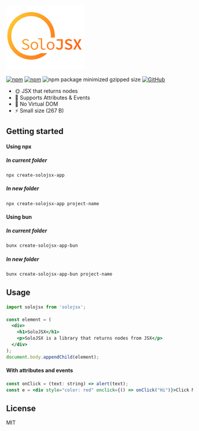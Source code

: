 ![alt text](https://github.com/SoloJSX/SoloJSX/blob/main/.github/solojsx_logo.png?raw=true)

[![npm](https://img.shields.io/npm/v/solojsx)](https://www.npmjs.com/package/solojsx)
[![npm](https://img.shields.io/npm/dm/solojsx)](https://www.npmjs.com/package/solojsx)
![npm package minimized gzipped size](https://img.shields.io/bundlejs/size/solojsx)
[![GitHub](https://img.shields.io/github/license/SoloJSX/solojsx)](https://github.com/git/git-scm.com/blob/main/MIT-LICENSE.txt)


- :sun_with_face: JSX that returns nodes
- :gem: Supports Attributes & Events
- :tada: No Virtual DOM
- :zap: Small size (267 B)

## Getting started

#### Using npx
##### In current folder
```bash
npx create-solojsx-app
```
#####  In new folder
```bash
npx create-solojsx-app project-name
```

#### Using bun
##### In current folder
```bash
bunx create-solojsx-app-bun
```
#####  In new folder
```bash
bunx create-solojsx-app-bun project-name
```

## Usage
```jsx  
import solojsx from 'solojsx';

const element = (
  <div>
    <h1>SoloJSX</h1>
    <p>SoloJSX is a library that returns nodes from JSX</p>
  </div>
);
document.body.appendChild(element);
```

#### With attributes and events
```jsx  
const onClick = (text: string) => alert(text);
const e = <div style="color: red" onclick={() => onClick("Hi")}>Click Me</div>;
```

## License
MIT
